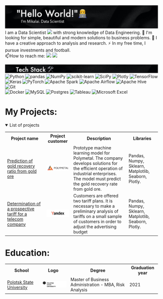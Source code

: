 ![Screenshot](https://github.com/MikalaiRozum/MikalaiRozum/blob/main/Black1.png)
I am a Data Scientist <img src="https://media.giphy.com/media/WUlplcMpOCEmTGBtBW/giphy.gif" width="30"> with strong knowledge of Data Engineering.
:telescope: I'm looking for simple, beautiful and modern solutions to business problems.
:rocket: I have a creative approach to analysis and research.
:zap: In my free time, I pursue investments and football.   
:mailbox:How to reach me:  <a href="https://linkedin.com/in/mikalai-rozum-b6b068235"><img src="https://img.shields.io/badge/-mikalai.rozum-0077B5?style=flat&logo=Linkedin&logoColor=white"/></a>
<a href="mikalai.rozum@gmail.com"><img src="https://img.shields.io/badge/-mikalai.rozum@gmail.com-D14836?style=flat&logo=Gmail&logoColor=white"/></a>

![TechSkills](https://github.com/MikalaiRozum/MikalaiRozum/blob/main/Tech3.png)
![Python](https://img.shields.io/static/v1?style=for-the-badge&message=Python&color=3776AB&logo=Python&logoColor=FFFFFF&label=)
![pandas](https://img.shields.io/static/v1?style=for-the-badge&message=pandas&color=150458&logo=pandas&logoColor=FFFFFF&label=)
![NumPy](https://img.shields.io/static/v1?style=for-the-badge&message=NumPy&color=013243&logo=NumPy&logoColor=FFFFFF&label=)
![scikit-learn](https://img.shields.io/badge/scikit--learn-%23F7931E.svg?style=for-the-badge&logo=scikit-learn&logoColor=white)
![SciPy](https://img.shields.io/badge/SciPy-%230C55A5.svg?style=for-the-badge&logo=scipy&logoColor=%white)
![Plotly](https://img.shields.io/badge/Plotly-%233F4F75.svg?style=for-the-badge&logo=plotly&logoColor=white)
![TensorFlow](https://img.shields.io/badge/TensorFlow-%23FF6F00.svg?style=for-the-badge&logo=TensorFlow&logoColor=white)
![Keras](https://img.shields.io/badge/Keras-%23D00000.svg?style=for-the-badge&logo=Keras&logoColor=white)
![PyTorch](https://img.shields.io/badge/PyTorch-%23EE4C2C.svg?style=for-the-badge&logo=PyTorch&logoColor=white)
![Apache Spark](https://img.shields.io/static/v1?style=for-the-badge&message=Apache+Spark&color=E25A1C&logo=Apache+Spark&logoColor=FFFFFF&label=)
![Apache Airflow](https://img.shields.io/static/v1?style=for-the-badge&message=Apache+Airflow&color=017CEE&logo=Apache+Airflow&logoColor=FFFFFF&label=)
![Apache Hive](https://img.shields.io/static/v1?style=for-the-badge&message=Apache+Hive&color=222222&logo=Apache+Hive&logoColor=FDEE21&label=)
![Git](https://img.shields.io/static/v1?style=for-the-badge&message=Git&color=F05032&logo=Git&logoColor=FFFFFF&label=)\
![Docker](https://img.shields.io/static/v1?style=for-the-badge&message=Docker&color=2496ED&logo=Docker&logoColor=FFFFFF&label=)
![MySQL](https://img.shields.io/badge/mysql-%2300f.svg?style=for-the-badge&logo=mysql&logoColor=white)
![Postgres](https://img.shields.io/badge/postgres-%23316192.svg?style=for-the-badge&logo=postgresql&logoColor=white)
![Tableau](https://img.shields.io/static/v1?style=for-the-badge&message=Tableau&color=E97627&logo=Tableau&logoColor=FFFFFF&label=)
![Microsoft Excel](https://img.shields.io/static/v1?style=for-the-badge&message=Microsoft+Excel&color=217346&logo=Microsoft+Excel&logoColor=FFFFFF&label=)

# My Projects:
<details open>
  <summary>List of projects</summary>
<table>
<tr>
  <th>Project name</th>
  <th>Project customer</th>
  <th>Description</th>
  <th>Libraries</th>
</tr> 

<tr>
  <td><a href = "https://github.com/MikalaiRozum/Gold_recovery_model">Prediction of gold recovery ratio from gold ore</a></td>
  <td><img src="https://github.com/MikalaiRozum/Brand/blob/main/Polymetal1.jpg" alt=""></td>
  <td>Prototype machine learning model for Polymetal. The company develops solutions for the efficient operation of industrial enterprises. The model must predict the gold recovery rate from gold ore.</td>
  <td>Pandas, Numpy, Sklearn, Matplotlib, Seaborn, Plotly.</td>
</tr>

<tr>
  <td><a href = "https://github.com/MikalaiRozum/Telecommunication_services">Determination of a prospective tariff for a telecom company</a></td>
  <td><img src="https://github.com/MikalaiRozum/Brand/blob/main/yandex2.jpg" alt=""></td>
  <td>Customers are offered two tariff plans. It is necessary to make a preliminary analysis of tariffs on a small sample of customers in order to adjust the advertising budget</td>
  <td>Pandas, Numpy, Sklearn, Matplotlib, Seaborn, Plotly.</td>
</tr>
</table>
  
# Education:
<table>
<tr>
  <th>School</th>
  <th>Logo</th>
  <th>Degree</th>
  <th>Graduation year</th>
</tr> 
<tr>
  <td><a href = "https://www.psu.by/en/university/master-s-programmes/business-administration">Polotsk State University</a></td>
  <td><img src="https://github.com/MikalaiRozum/Brand/blob/main/PSU1.jpg" alt=""></td>
  <td>Master of Business Administration - MBA, Risk Analysis</td>
  <td>2021</td>
</tr> 
</table>
